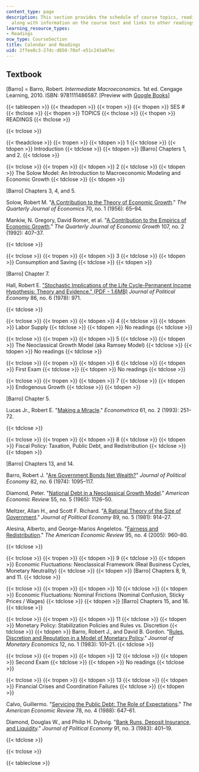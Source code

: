```yaml
---
content_type: page
description: This section provides the schedule of course topics, readings, and exams,
  along with information on the course text and links to other readings.
learning_resource_types:
- Readings
ocw_type: CourseSection
title: Calendar and Readings
uid: 2ffee8c3-27dc-d650-70af-e51c243a07ec
---
```


Textbook
--------

\[Barro\] = Barro, Robert. _Intermediate Macroeconomics_. 1st ed. Cengage Learning, 2010. ISBN: 9781111486587. \[Preview with [Google Books](http://books.google.com/books?id=0Oe4SOkDRwIC&pg=PAfrontcover)\]

{{< tableopen >}}
{{< theadopen >}}
{{< tropen >}}
{{< thopen >}}
SES #
{{< thclose >}}
{{< thopen >}}
TOPICS
{{< thclose >}}
{{< thopen >}}
READINGS
{{< thclose >}}

{{< trclose >}}

{{< theadclose >}}
{{< tropen >}}
{{< tdopen >}}
1
{{< tdclose >}}
{{< tdopen >}}
Introduction
{{< tdclose >}}
{{< tdopen >}}
\[Barro\] Chapters 1, and 2.
{{< tdclose >}}

{{< trclose >}}
{{< tropen >}}
{{< tdopen >}}
2
{{< tdclose >}}
{{< tdopen >}}
The Solow Model: An Introduction to Macroeconomic Modeling and Economic Growth
{{< tdclose >}}
{{< tdopen >}}


\[Barro\] Chapters 3, 4, and 5.

Solow, Robert M. "[A Contribution to the Theory of Economic Growth](http://dx.doi.org/10.2307/1884513)." _The Quarterly Journal of Economics_ 70, no. 1 (1956): 65–94.

Mankiw, N. Gregory, David Romer, et al. "[A Contribution to the Empirics of Economic Growth](http://dx.doi.org/10.2307/2118477)." _The Quarterly Journal of Economic Growth_ 107, no. 2 (1992): 407–37.


{{< tdclose >}}

{{< trclose >}}
{{< tropen >}}
{{< tdopen >}}
3
{{< tdclose >}}
{{< tdopen >}}
Consumption and Saving
{{< tdclose >}}
{{< tdopen >}}


\[Barro\] Chapter 7.

Hall, Robert E. ["Stochastic Implications of the Life Cycle-Permanent Income Hypothesis: Theory and Evidence." (PDF - 1.6MB)](http://www.stanford.edu/~rehall/Stochastic-JPE-Dec-1978.pdf) _Journal of Political Economy_ 86, no. 6 (1978): 971.


{{< tdclose >}}

{{< trclose >}}
{{< tropen >}}
{{< tdopen >}}
4
{{< tdclose >}}
{{< tdopen >}}
Labor Supply
{{< tdclose >}}
{{< tdopen >}}
No readings
{{< tdclose >}}

{{< trclose >}}
{{< tropen >}}
{{< tdopen >}}
5
{{< tdclose >}}
{{< tdopen >}}
The Neoclassical Growth Model (aka Ramsey Model)
{{< tdclose >}}
{{< tdopen >}}
No readings
{{< tdclose >}}

{{< trclose >}}
{{< tropen >}}
{{< tdopen >}}
6
{{< tdclose >}}
{{< tdopen >}}
First Exam
{{< tdclose >}}
{{< tdopen >}}
No readings
{{< tdclose >}}

{{< trclose >}}
{{< tropen >}}
{{< tdopen >}}
7
{{< tdclose >}}
{{< tdopen >}}
Endogenous Growth
{{< tdclose >}}
{{< tdopen >}}


\[Barro\] Chapter 5.

Lucas Jr., Robert E. "[Making a Miracle](http://www.jstor.org/stable/2951551)." _Econometrica_ 61, no. 2 (1993): 251–72.


{{< tdclose >}}

{{< trclose >}}
{{< tropen >}}
{{< tdopen >}}
8
{{< tdclose >}}
{{< tdopen >}}
Fiscal Policy: Taxation, Public Debt, and Redistribution
{{< tdclose >}}
{{< tdopen >}}


\[Barro\] Chapters 13, and 14.

Barro, Robert J. "[Are Government Bonds Net Wealth?](http://www.jstor.org/stable/1830663)" _Journal of Political Economy_ 82, no. 6 (1974): 1095–117.

Diamond, Peter. "[National Debt in a Neoclassical Growth Model](http://www.jstor.org/stable/1809231)." _American Economic Review_ 55, no. 5 (1965): 1126–50.

Meltzer, Allan H., and Scott F. Richard. "[A Rational Theory of the Size of Government](http://www.jstor.org/stable/1830813)." _Journal of Political Economy_ 89, no. 5 (1981): 914–27.

Alesina, Alberto, and George-Marios Angeletos. "[Fairness and Redistribution](http://dx.doi.org/10.1257/0002828054825655)." _The American Economic Review_ 95, no. 4 (2005): 960–80.


{{< tdclose >}}

{{< trclose >}}
{{< tropen >}}
{{< tdopen >}}
9
{{< tdclose >}}
{{< tdopen >}}
Economic Fluctuations: Neoclassical Framework (Real Business Cycles, Monetary Neutrality)
{{< tdclose >}}
{{< tdopen >}}
\[Barro\] Chapters 8, 9, and 11.
{{< tdclose >}}

{{< trclose >}}
{{< tropen >}}
{{< tdopen >}}
10
{{< tdclose >}}
{{< tdopen >}}
Economic Fluctuations: Nominal Frictions (Nominal Confusion, Sticky Prices / Wages)
{{< tdclose >}}
{{< tdopen >}}
\[Barro\] Chapters 15, and 16.
{{< tdclose >}}

{{< trclose >}}
{{< tropen >}}
{{< tdopen >}}
11
{{< tdclose >}}
{{< tdopen >}}
Monetary Policy: Stabilization Policies and Rules vs. Discretion
{{< tdclose >}}
{{< tdopen >}}
Barro, Robert J., and David B. Gordon. "[Rules, Discretion and Reputation in a Model of Monetary Policy](http://dx.doi.org/10.1016/0304-3932(83)90051-X)." _Journal of Monetary Economics_ 12, no. 1 (1983): 101–21.
{{< tdclose >}}

{{< trclose >}}
{{< tropen >}}
{{< tdopen >}}
12
{{< tdclose >}}
{{< tdopen >}}
Second Exam
{{< tdclose >}}
{{< tdopen >}}
No readings
{{< tdclose >}}

{{< trclose >}}
{{< tropen >}}
{{< tdopen >}}
13
{{< tdclose >}}
{{< tdopen >}}
Financial Crises and Coordination Failures
{{< tdclose >}}
{{< tdopen >}}


Calvo, Guillermo. "[Servicing the Public Debt: The Role of Expectations](http://www.jstor.org/stable/1811165)." _The American Economic Review_ 78, no. 4 (1988): 647–61.

Diamond, Douglas W., and Philip H. Dybvig. "[Bank Runs, Deposit Insurance, and Liquidity](http://www.jstor.org/stable/1837095)." _Journal of Political Economy_ 91, no. 3 (1983): 401–19.


{{< tdclose >}}

{{< trclose >}}

{{< tableclose >}}